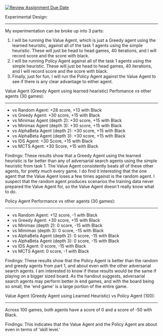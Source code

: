 [![Review Assignment Due Date](https://classroom.github.com/assets/deadline-readme-button-22041afd0340ce965d47ae6ef1cefeee28c7c493a6346c4f15d667ab976d596c.svg)](https://classroom.github.com/a/3dwd8lN3)


Experimental Design:
_____________________________________________________________
My experimentation can be broke up into 3 parts:
1. I will be running the Value Agent, which is just a Greedy agent using the learned
heuristic, against all of the task 1 agents using the simple heuristic. These will just
be head to head games, 40 iterations, and I will record score and the score with black.
2. I will be running Policy Agent against all of the task 1 agents using the simple heuristic.
These will just be head to head games, 40 iterations, and I will record score and the score with black.
3. Finally, just for fun, I will run the Policy Agent against the Value Agent to see if there is any
clear advantage to either agent.

Value Agent (Greedy Agent using learned hearistic) Perfomance vs other agents (30 games):
______________________________________________________________
 - vs Random Agent: +28 score, +13 with Black
 - vs Greedy Agent: +30 score, +15 with Black
 - vs Minimax Agent (depth 2): +30 score, +15 with Black
 - vs Minimax Agent (depth 3): +30 score, +15 with Black
 - vs AlphaBeta Agent (depth 2): +30 score, +15 with Black
 - vs AlphaBeta Agent (depth 3): +30 score, +15 with Black
 - vs IDS Agent: +30 Score, +15 with Black
 - vs MCTS Agent: +30 Score, +15 with Black 


 Findings: These results show that a Greedy Agent using the learned heuristic is far
 better than any of adversarial search agents using the simple heuristic from task 1.
 The Value Agent consistently beats all of these other agents, for pretty much every game.
 I do find it interesting that the one agent that the Value Agent loses a few times against
 is the random agent. I suspect that the random agent produces scenarios the training data
 never prepared the Value Agent for, so the Value Agent doesn't really know what to do.

 Policy Agent Performance vs other agents (30 games):
 _____________________________________________________________
 - vs Random Agent: +12 score, -1 with Black
 - vs Greedy Agent: +30 score, +15 with Black
 - vs Minimax (depth 2): 0 score, -15 with Black
 - vs Mimimax (depth 3): 0 score, -15 with Black
 - vs AlphaBeta Agent (depth 2): 0 score, -15 with Black
 - vs AlphaBeta Agent (depth 3): 0 score, -15 with Black
 - vs IDS Agent: 0 score, -15 with Black
 - vs MCTS Agent: 0 score, -1 with Black


Findings: These results show that the Policy Agent is better than the random and greedy
agents from part 1, and about even with the other adversarial search agents. I am interested
to know if these results would be the same if playing on a bigger sized board. As the handout suggests,
adversarial search agents may perform better in end games, and with the board being so small, the 'end game'
is a large portion of the entire game. 


Value Agent (Greedy Agent using Learned Heuristic) vs Policy Agent (100):
______________________________________________________________
Across 100 games, both agents have a score of 0 and a score of -50 with Black.

Findings: This indicates that the Value Agent and the Policy Agent are about even in terms of
'skill level.'



